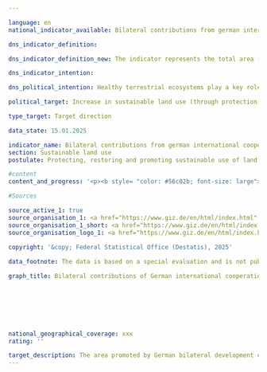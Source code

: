 ```yaml
---

language: en        
national_indicator_available: Bilateral contributions from german international cooperation arrangements towards the protection, sustainable use and restoration of land (including forests)        

dns_indicator_definition:         

dns_indicator_definition_new: The indicator represents the total area (in hectares) supported by German bilateral technical development cooperation in the area of sustainable land use (thematic areas of agriculture (including grassland), forestry and biodiversity conservation).        

dns_indicator_intention:         

dns_political_intention: Healthy terrestrial ecosystems play a key role in food production, reducing the impact of frequent and extreme weather events, preserving biodiversity and providing essential ecosystem services.        

political_target: Increase in sustainable land use (through protection, sustainable management, restoration) by 2030        

type_target: Target direction        

data_state: 15.01.2025        

indicator_name: Bilateral contributions from german international cooperation arrangements towards the protection, sustainable use and restoration of land (including forests)        
section: Sustainable land use        
postulate: Protecting, restoring and promoting sustainable use of land ecosystems        

#content         
content_and_progress: '<p><b style= "color: #56c02b; font-size: large">15.4&nbsp;Bilateral contributions from german international cooperation arrangements towards the protection, sustainable use and restoration of land (including forests)</b><br><br>In line with international commitments, particularly under the United Nations Convention to Combat Desertification (<abbr title="United Nations Convention to Combat Desertification" tabindex="0">UNCCD</abbr>) and the global Sustainable Development Goal 15.3, Germany has committed to achieving land degradation neutrality and promotes sustainable land management practices worldwide as well as the protection and restoration of land ecosystems. The politically established goal is to increase the area supported by German bilateral development cooperation in the field of sustainable land use.<br><br>German bilateral development cooperation is divided into two areas: Technical Cooperation (<abbr title="Technical cooperation" tabindex="0">TC</abbr>) and Financial Cooperation (<abbr title="Financial cooperation" tabindex="0">FC</abbr>).<br><br>The <abbr title="Technical cooperation" tabindex="0">TC</abbr>’s task is to strengthen the capacities of individuals, organisations, and societies in partner countries, enabling them to better achieve their own goals independently. <abbr title="Technical cooperation" tabindex="0">TC</abbr> services primarily include advisory support as well as, to a limited extent, the provision of goods or the preparation of studies and assessments. <abbr title="Technical cooperation" tabindex="0">TC</abbr> is always provided as a direct service, which does not require reimbursement by the recipient country.<br><br>In contrast, <abbr title="Financial cooperation" tabindex="0">FC</abbr> aims to promote investments in developing countries. For this purpose, the Federal Ministry for Economic Cooperation and Development (<abbr title="Federal Ministry for Economic Cooperation and Development" tabindex="0">BMZ</abbr>) provides concessional, repayable loans, equity capital, or grants that do not need to be repaid.<br><br>The indicator shows the total area promoted by bilateral contributions of German <abbr title="Technical cooperation" tabindex="0">TC</abbr> through the Deutsche Gesellschaft für Internationale Zusammenarbeit (<abbr title="German Agency for International Cooperation" tabindex="0">GIZ</abbr>) for the protection, sustainable use, and restoration of land (including forests). It represents the aggregate of areas recorded by the <abbr title="Federal Ministry for Economic Cooperation and Development" tabindex="0">BMZ</abbr> standard indicators KT2.5, KT5.1, and KT5.5.<br><br><b><abbr title="Federal Ministry for Economic Cooperation and Development" tabindex="0">BMZ</abbr> Standard Indicator KT2.5</b><br><br><abbr title="Federal Ministry for Economic Cooperation and Development" tabindex="0">BMZ</abbr> standard indicator KT2.5&nbsp;captures the agricultural and/or pasture land sustainably managed through contributions of German <abbr title="Technical cooperation" tabindex="0">TC</abbr>. Sustainable management includes agroecological methods, climate-resilient practices, soil improvement and conservation, efficient water management, diversification of agricultural systems, biodiversity conservation measures, and certifications such as Fairtrade and organic farming.<br><br>The area sustainably managed through German support can be measured directly or estimated based on the number of supported farms and their average sustainably managed area. To calculate the indicator, the area is multiplied by an adoption rate and a share factor.<br><br>The adoption rate accounts for the fact that not all project measures are applied in practice or lead to behavioural change, for example, the implementation of content from training and advisory services. Adoption rates should be determined either based on reference values from scientific studies or through project-specific as well as comparable cross-project studies and surveys.<br><br>The share factor takes into account that the results may not be solely attributable to <abbr title="Federal Ministry for Economic Cooperation and Development" tabindex="0">BMZ</abbr> measures but also influenced by other actors such as funds, policy and institutional advice, and campaigns. It reflects the percentage contribution attributable to the German funding share. The area is only counted once, even if several approaches or measures are applied. In 2023, 2.5&nbsp;million hectares of the area supported by Germany correspond to sustainably managed agricultural land, accounting for about 4.5&nbsp;% of the total supported area.<br><br><b><abbr title="Federal Ministry for Economic Cooperation and Development" tabindex="0">BMZ</abbr> Standard Indicator KT5.1</b><br><br><abbr title="Federal Ministry for Economic Cooperation and Development" tabindex="0">BMZ</abbr> standard indicator KT5.1&nbsp;records the area of protected zones to whose conservation German <abbr title="Technical cooperation" tabindex="0">TC</abbr> has contributed. Data are collected for each protected area individually and then aggregated. Only projects where concrete on-site measures for area protection are implemented or promoted are considered. For the indicator, the entire protected area is counted, even if measures only affect part of it.<br><br>Protected areas with a large proportion of forest or mangroves are included in both <abbr title="Federal Ministry for Economic Cooperation and Development" tabindex="0">BMZ</abbr> standard indicator KT5.1&nbsp;and <abbr title="Federal Ministry for Economic Cooperation and Development" tabindex="0">BMZ</abbr> standard indicator KT5.5&nbsp;(under disaggregation a) Protection). To avoid double counting, only the disaggregations b) sustainablemanagement and c) restoration from KT5.5&nbsp;are included in the total.<br><br>In 2023, 41.3&nbsp;million hectares of the total supported area were terrestrial protected areas and mangrove forests within marine protected areas. These areas account for approximately 74&nbsp;% of the supported area and significantly contribute to biodiversity conservation, strengthening ecosystem functions, and climate change adaptation.<br><br>The indicator does not provide a detailed breakdown of supported protected areas by type or protection category. Protection objectives, measures, and area management vary according to the protection category. For example, IUCN category VI areas (International Union for Conservation of Nature) aim for sustainable use of natural resources, while nature reserves in category Ia largely exclude human interventions.<br><br><b><abbr title="Federal Ministry for Economic Cooperation and Development" tabindex="0">BMZ</abbr> Standard Indicator KT5.5</b><br><br><abbr title="Federal Ministry for Economic Cooperation and Development" tabindex="0">BMZ</abbr> standard indicator KT5.5&nbsp;records forest areas to whose a) protection (not included here, as already covered by KT5.1), b) sustainable management, or c) restoration Germany has contributed through <abbr title="Technical cooperation" tabindex="0">TC</abbr>. The United Nations Food and Agriculture Organization (<abbr title="Food and Agriculture Organization of the United Nations" tabindex="0">FAO</abbr>) defines forest areas as areas larger than 0.5&nbsp;hectares, covered with trees taller than five metres and with a canopy cover of more than 10&nbsp;%, or trees capable of reaching these thresholds. Mangroves are also included. Areas not yet forested but intended to reach tree cover within five years through suitable management practices are also counted. Excluded are areas predominantly used for agriculture (such as orchards, oil palm plantations, or trees for energy and raw material production, including agroforestry systems) or urban uses (such as parks). Plantations of rubber trees, cork oaks, and bamboo are excluded according to the <abbr title="Food and Agriculture Organization of the United Nations" tabindex="0">FAO</abbr> definition.<br><br>The German Sustainability Strategy indicator includes areas assigned to b) sustainable management or c) restoration of forest areas. Sustainable management refers to forest areas outside protected zones managed with environmentally and resource-friendly methods. Restoration refers to areas currently non-forested but intended to be reforested, reseeded, or supported to regenerate forest cover through measures such as fire prevention, controlled grazing, or sustainable firewood use.<br><br>Germany’s support contributes to the sustainable management and restoration of 12.0&nbsp;million hectares of forest worldwide, representing about 21.5&nbsp;% of the total supported area.<br><br><b>Overall Development</b><br><br>In 2023, German <abbr title="Technical cooperation" tabindex="0">TC</abbr>, together with partners, supported a total area of 55.8&nbsp;million hectares worldwide in the fields of protection, sustainable use, and restoration of land. Assessment of progress towards the politically set goal to increase the area supported by German bilateral development cooperation in sustainable land use is currently not possible due to insufficient data points.<br><br>While the indicator provides an overview of the size of supported terrestrial areas that are protected, restored, or sustainably managed, treating these areas equally without differentiating the value of individual protection or management practices leads to generalisation. The indicator does not provide detailed information on Germany’s specific contribution to the protection, sustainable use, or restoration of individual areas and does not reflect the qualitative impacts of the measures implemented. Furthermore, there is a risk that measuring effectiveness based on the area covered encourages a focus on maximising area rather than ensuring impact-oriented resource allocation.</p>'                

#Sources        

source_active_1: true
source_organisation_1: <a href="https://www.giz.de/en/html/index.html" target="_blank" onclick="return confirm_alert('the German Corporation for International Cooperation', 'En')">German Corporation for International Cooperation</a>
source_organisation_1_short: <a href="https://www.giz.de/en/html/index.html" target="_blank" onclick="return confirm_alert('the German Corporation for International Cooperation', 'En')">German Corporation for International Cooperation</a>
source_organisation_logo_1: <a href="https://www.giz.de/en/html/index.html" target="_blank" onclick="return confirm_alert('the German Corporation for International Cooperation', 'En')"><img src="https://dnsTestEnvironment.github.io/dns-indicators/public/OrgImgEn/giz.png" alt="German Corporation for International Cooperation" title=" Click here to visit the homepage of the organizationGerman Corporation for International Cooperation" style="height:60px; width:148px; border:transparent"/></a>
        
copyright: '&copy; Federal Statistical Office (Destatis), 2025'        

data_footnote: The data is based on a special evaluation and is not publicly accessible.        

graph_title: Bilateral contributions of German international cooperation to the protection, sustainable use and restoration of land (including forests)        

        

        

                

national_geographical_coverage: xxx        
rating: ''        

target_description: The area promoted by German bilateral development cooperation in the area of sustainable land use should increase.<br><br>No assessment possible. Too few data points.        
---
```



